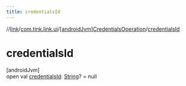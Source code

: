 ```yaml
---
title: credentialsId
---
```

//[link](../../../index.html)/[com.tink.link.ui](../index.html)/[[androidJvm]CredentialsOperation](index.html)/[credentialsId](credentials-id.html)



# credentialsId



[androidJvm]\
open val [credentialsId](credentials-id.html): [String](https://kotlinlang.org/api/latest/jvm/stdlib/kotlin/-string/index.html)? = null




